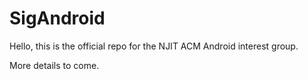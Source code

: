 # SigAndroid

Hello, this is the official repo for the NJIT ACM Android interest group.

More details to come.
